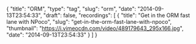 {
  "title": "ORM",
  "type": "tag",
  "slug": "orm",
  "date": "2014-09-13T23:54:33",
  "draft": false,
  "recordings": [
    {
      "title": "Get in the ORM fast lane with NPoco",
      "slug": "get-in-the-orm-fast-lane-with-npoco",
      "thumbnail": "https://i.vimeocdn.com/video/489179643_295x166.jpg",
      "date": "2014-09-13T23:54:33"
    }
  ]
}